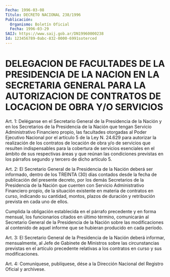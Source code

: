 ```yaml
---
Fecha: 1996-03-08
Título: DECRETO NACIONAL 238/1996
Publicación:
  Organismo: Boletín Oficial
  Fecha: 1996-03-29
SAIJ: https://www.saij.gob.ar/DN19960000238
Id: 123456789-0abc-832-0000-6991soterced
---
```

# DELEGACION DE FACULTADES DE LA PRESIDENCIA DE LA NACION EN LA SECRETARIA GENERAL PARA LA AUTORIZACION DE CONTRATOS DE LOCACION DE OBRA Y/O SERVICIOS

<a id="1"></a>
Art. 1: Deléganse en  el  Secretario General de la Presidencia de la Nación y en los Secretarios  de  la  Presidencia de la Nación que  tengan  Servicio  Administrativo  Financiero    propio,    las facultades otorgadas al Poder Ejecutivo Nacional por el artículo  5 de  la  Ley N. 24.629 para autorizar la realización de los contratos de locación  de  obra  y/o de servicios que resulten indispensables para la cobertura de servicios  esenciales  en  el  ámbito  de  sus respectivas  áreas  y  que  reúnan las condiciones previstas en los párrafos segundo y tercero de dicho artículo 5.

<a id="2"></a>
Art. 2: El Secretario General  de  la  Presidencia  de  la Nación deberá  ser  informado,  dentro  de  los TREINTA (30) días contados desde la fecha de publicación del presente  decreto,  por los demás Secretarios de la Presidencia de la Nación que cuenten con Servicio Administrativo  Financiero  propio,  de  la situación existente  en materia  de  contratos  en  curso, indicando su  cantidad,  montos, plazos de duración y retribución  prevista  en  cada  uno  de ellos.

Cumplida  la obligación establecida en el párrafo precedente  y  en forma  mensual,    los  funcionarios  citados  en  último  término, comunicarán al Secretario  General  de  la Presidencia de la Nación sobre  las  modificaciones al contenido de  aquel  informe  que  se hubieran producido en cada período.

<a id="3"></a>
Art. 3: El Secretario  General  de  la  Presidencia  de  la Nación deberá  informar,  mensualmente,  al  Jefe de Gabinete de Ministros sobre  las  circunstancias  previstas  en  el  artículo  precedente relativas  a  los  contratos  en  curso  y  sus  modificaciones.

<a id="4"></a>
Art. 4: Comuníquese, publíquese, dése a la Dirección  Nacional del Registro Oficial y archívese.